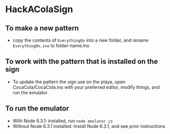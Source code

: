 # HackAColaSign

## To make a new pattern
- copy the contents of `EverythingOn` into a new folder, and rename `EverythingOn.ino` to folder-name.ino

## To work with the pattern that is installed on the sign
- To update the pattern the sign use on the playa, open CocaCola/CocaCola.ino with your preferred editor, modify things, and run the emulator

## To run the emulator
- With Node 6.3.1: installed, run `node emulator.js`
- Without Node 6.3.1 installed: Install Node 6.3.1, and see prior instructions
